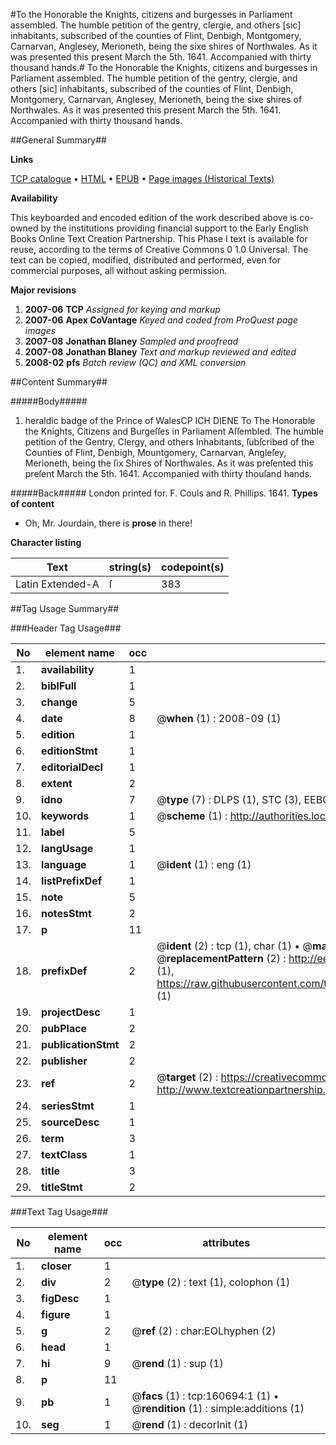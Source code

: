 #To the Honorable the Knights, citizens and burgesses in Parliament assembled. The humble petition of the gentry, clergie, and others [sic] inhabitants, subscribed of the counties of Flint, Denbigh, Montgomery, Carnarvan, Anglesey, Merioneth, being the sixe shires of Northwales. As it was presented this present March the 5th. 1641. Accompanied with thirty thousand hands.#
To the Honorable the Knights, citizens and burgesses in Parliament assembled. The humble petition of the gentry, clergie, and others [sic] inhabitants, subscribed of the counties of Flint, Denbigh, Montgomery, Carnarvan, Anglesey, Merioneth, being the sixe shires of Northwales. As it was presented this present March the 5th. 1641. Accompanied with thirty thousand hands.

##General Summary##

**Links**

[TCP catalogue](http://www.ota.ox.ac.uk/tcp/)  • 
[HTML](http://tei.it.ox.ac.uk/tcp/Texts-HTML/free/A94/A94492.html)  • 
[EPUB](http://tei.it.ox.ac.uk/tcp/Texts-EPUB/free/A94/A94492.epub) • 
[Page images (Historical Texts)](https://data.historicaltexts.jisc.ac.uk/view?pubId=eebo-99869107e&pageId=eebo-99869107e-160694-1)

**Availability**

This keyboarded and encoded edition of the
	       work described above is co-owned by the institutions
	       providing financial support to the Early English Books
	       Online Text Creation Partnership. This Phase I text is
	       available for reuse, according to the terms of Creative
	       Commons 0 1.0 Universal. The text can be copied,
	       modified, distributed and performed, even for
	       commercial purposes, all without asking permission.

**Major revisions**

1. __2007-06__ __TCP__ *Assigned for keying and markup*
1. __2007-06__ __Apex CoVantage__ *Keyed and coded from ProQuest page images*
1. __2007-08__ __Jonathan Blaney__ *Sampled and proofread*
1. __2007-08__ __Jonathan Blaney__ *Text and markup reviewed and edited*
1. __2008-02__ __pfs__ *Batch review (QC) and XML conversion*

##Content Summary##

#####Body#####

1. heraldic badge of the Prince of WalesCP ICH DIENE
To The Honorable the Knights, Citizens and Burgeſſes in Parliament Aſſembled. The humble petition of the Gentry, Clergy, and others Inhabitants, ſubſcribed of the Counties of Flint, Denbigh, Mountgomery, Carnarvan, Angleſey, Merioneth, being the ſix Shires of Northwales. As it was preſented this preſent March the 5th. 1641. Accompanied with thirty thouſand hands.

#####Back#####
London printed for. F. Couls and R. Phillips. 1641.
**Types of content**

  * Oh, Mr. Jourdain, there is **prose** in there!

**Character listing**


|Text|string(s)|codepoint(s)|
|---|---|---|
|Latin Extended-A|ſ|383|

##Tag Usage Summary##

###Header Tag Usage###

|No|element name|occ|attributes|
|---|---|---|---|
|1.|__availability__|1||
|2.|__biblFull__|1||
|3.|__change__|5||
|4.|__date__|8| @__when__ (1) : 2008-09 (1)|
|5.|__edition__|1||
|6.|__editionStmt__|1||
|7.|__editorialDecl__|1||
|8.|__extent__|2||
|9.|__idno__|7| @__type__ (7) : DLPS (1), STC (3), EEBO-CITATION (1), PROQUEST (1), VID (1)|
|10.|__keywords__|1| @__scheme__ (1) : http://authorities.loc.gov/ (1)|
|11.|__label__|5||
|12.|__langUsage__|1||
|13.|__language__|1| @__ident__ (1) : eng (1)|
|14.|__listPrefixDef__|1||
|15.|__note__|5||
|16.|__notesStmt__|2||
|17.|__p__|11||
|18.|__prefixDef__|2| @__ident__ (2) : tcp (1), char (1)  •  @__matchPattern__ (2) : ([0-9\-]+):([0-9IVX]+) (1), (.+) (1)  •  @__replacementPattern__ (2) : http://eebo.chadwyck.com/downloadtiff?vid=$1&page=$2 (1), https://raw.githubusercontent.com/textcreationpartnership/Texts/master/tcpchars.xml#$1 (1)|
|19.|__projectDesc__|1||
|20.|__pubPlace__|2||
|21.|__publicationStmt__|2||
|22.|__publisher__|2||
|23.|__ref__|2| @__target__ (2) : https://creativecommons.org/publicdomain/zero/1.0/ (1), http://www.textcreationpartnership.org/docs/. (1)|
|24.|__seriesStmt__|1||
|25.|__sourceDesc__|1||
|26.|__term__|3||
|27.|__textClass__|1||
|28.|__title__|3||
|29.|__titleStmt__|2||


###Text Tag Usage###

|No|element name|occ|attributes|
|---|---|---|---|
|1.|__closer__|1||
|2.|__div__|2| @__type__ (2) : text (1), colophon (1)|
|3.|__figDesc__|1||
|4.|__figure__|1||
|5.|__g__|2| @__ref__ (2) : char:EOLhyphen (2)|
|6.|__head__|1||
|7.|__hi__|9| @__rend__ (1) : sup (1)|
|8.|__p__|11||
|9.|__pb__|1| @__facs__ (1) : tcp:160694:1 (1)  •  @__rendition__ (1) : simple:additions (1)|
|10.|__seg__|1| @__rend__ (1) : decorInit (1)|
